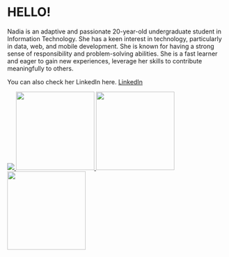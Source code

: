 # HELLO! 
 
Nadia is an adaptive and passionate 20-year-old undergraduate student in Information Technology. She has a keen interest in technology, particularly in data, web, and mobile development. She is known for having a strong sense of responsibility and problem-solving abilities. She is a fast learner and eager to gain new experiences, leverage her skills to contribute meaningfully to others.
 
You can also check her LinkedIn here. [LinkedIn](https://www.linkedin.com/in/fatimah-nadia-eka-putri-251484246/)
 
<p align="left">
<a href="https://github.com/fatimahnadiaekaputri">
  <img src="https://komarev.com/ghpvc/?username=fatimahnadiaekaputri&label=Profile%20views&color=0e75b6&style=flat" />
  <img height="180em" src="https://github-readme-stats-eight-theta.vercel.app/api?username=fatimahnadiaekaputri&show_icons=true&theme=algolia&include_all_commits=true&count_private=true"/> 
  <img height="180em" src="https://github-readme-stats.vercel.app/api/top-langs/?username=fatimahnadiaekaputri&layout=compact&theme=algolia&count_private=true"/> 
  <img height="180em" src="https://github-readme-streak-stats.herokuapp.com/?user=fatimahnadiaekaputri"/> 
</a>
</p>
